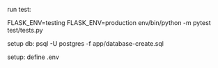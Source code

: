run test:

FLASK_ENV=testing
FLASK_ENV=production
env/bin/python -m pytest test/tests.py    


setup db:
psql -U postgres -f app/database-create.sql


setup:
define .env